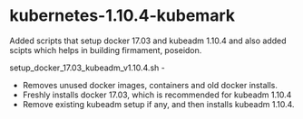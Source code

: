 # kubernetes-1.10.4-kubemark
Added scripts that setup docker 17.03 and kubeadm 1.10.4 and also added scipts which helps in building firmament, poseidon.

setup_docker_17.03_kubeadm_v1.10.4.sh -
* Removes unused docker images, containers and old docker installs.
* Freshly installs docker 17.03, which is recommended for kubeadm 1.10.4
* Remove existing kubeadm setup if any, and then installs kubeadm 1.10.4.
